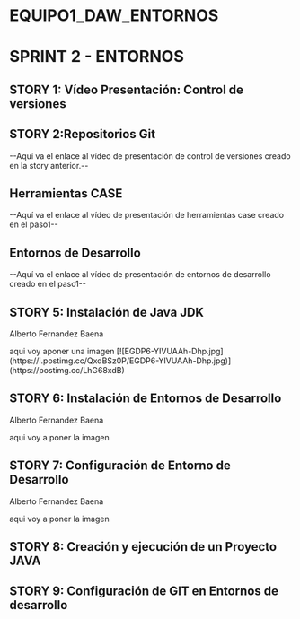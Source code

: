 # EQUIPO1_DAW_ENTORNOS 
<h1>SPRINT 2 - ENTORNOS</h1>
<h2>STORY 1: Vídeo Presentación: Control de versiones</h2>
<p></p>
<h2>STORY 2:Repositorios Git</h2>
<p>--Aquí va el enlace al vídeo de presentación de control de versiones creado en la story anterior.--</p>

<h2>Herramientas CASE</h2>
<p>--Aquí va el enlace al vídeo de presentación de herramientas case creado en el paso1--</p>

<h2> Entornos de Desarrollo</h2>
<p>--Aquí va el enlace al vídeo de presentación de entornos de desarrollo creado en el paso1--</p>

<h2>STORY 5: Instalación de Java JDK</h2>

<p>Alberto Fernandez Baena</p>
aqui voy aponer una imagen
[![EGDP6-YIVUAAh-Dhp.jpg](https://i.postimg.cc/QxdBSz0P/EGDP6-YIVUAAh-Dhp.jpg)](https://postimg.cc/LhG68xdB)


<h2>STORY 6: Instalación de Entornos de Desarrollo</h2>

<p>Alberto Fernandez Baena</p>
aqui voy a poner la imagen 


<h2>STORY 7: Configuración de Entorno de Desarrollo</h2>

<p>Alberto Fernandez Baena</p>
aqui voy a poner la imagen 


<h2>STORY 8: Creación y ejecución de un Proyecto JAVA</h2>
<p></p>
<h2>STORY 9: Configuración de GIT en Entornos de desarrollo</h2>
<p></p>

